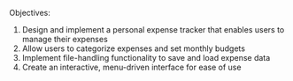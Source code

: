 Objectives:
1. Design and implement a personal expense tracker that enables users to manage their expenses
2. Allow users to categorize expenses and set monthly budgets
3. Implement file-handling functionality to save and load expense data
4. Create an interactive, menu-driven interface for ease of use
